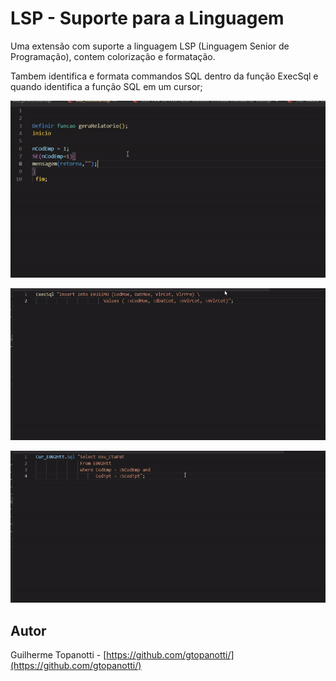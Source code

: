 # LSP - Suporte para a Linguagem

Uma extensão com suporte a linguagem LSP (Linguagem Senior de Programação), contem colorização e formatação.

Tambem identifica e formata commandos SQL dentro da função ExecSql e quando identifica a função SQL em um cursor;

![screenshot 1](https://raw.githubusercontent.com/gtopanotti/lsp-formatter/master/images/format-1.gif)

![screenshot 2](https://raw.githubusercontent.com/gtopanotti/lsp-formatter/master/images/format-2.gif)

![screenshot 3](https://raw.githubusercontent.com/gtopanotti/lsp-formatter/master/images/format-3.gif)


## Autor
Guilherme Topanotti - [https://github.com/gtopanotti/](https://github.com/gtopanotti/)
